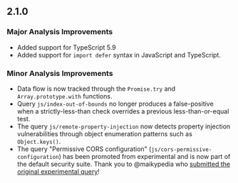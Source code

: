 ## 2.1.0

### Major Analysis Improvements

* Added support for TypeScript 5.9
* Added support for `import defer` syntax in JavaScript and TypeScript.

### Minor Analysis Improvements

* Data flow is now tracked through the `Promise.try` and `Array.prototype.with` functions.
* Query `js/index-out-of-bounds` no longer produces a false-positive when a strictly-less-than check overrides a previous less-than-or-equal test.
* The query `js/remote-property-injection` now detects property injection vulnerabilities through object enumeration patterns such as `Object.keys()`. 
* The query "Permissive CORS configuration" (`js/cors-permissive-configuration`) has been promoted from experimental and is now part of the default security suite. Thank you to @maikypedia who [submitted the original experimental query](https://github.com/github/codeql/pull/14342)!

